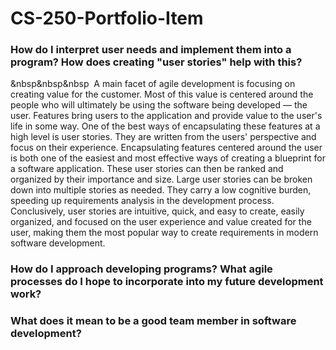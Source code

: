 # CS-250-Portfolio-Item

### How do I interpret user needs and implement them into a program? How does creating "user stories" help with this?
&nbsp&nbsp&nbsp&nbsp; A main facet of agile development is focusing on creating value for the customer. Most of this value is centered around the people who will ultimately be using the software being developed — the user. Features bring users to the application and provide value to the user's life in some way. One of the best ways of encapsulating these features at a high level is user stories. They are written from the users' perspective and focus on their experience. Encapsulating features centered around the user is both one of the easiest and most effective ways of creating a blueprint for a software application. These user stories can then be ranked and organized by their importance and size. Large user stories can be broken down into multiple stories as needed. They carry a low cognitive burden, speeding up requirements analysis in the development process. Conclusively, user stories are intuitive, quick, and easy to create, easily organized, and focused on the user experience and value created for the user, making them the most popular way to create requirements in modern software development. 
  
### How do I approach developing programs? What agile processes do I hope to incorporate into my future development work?

### What does it mean to be a good team member in software development?
